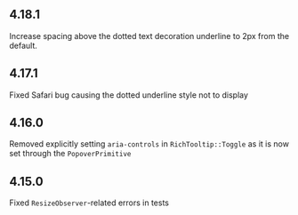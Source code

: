 ## 4.18.1

Increase spacing above the dotted text decoration underline to 2px from the default.

## 4.17.1

Fixed Safari bug causing the dotted underline style not to display

## 4.16.0

Removed explicitly setting `aria-controls` in `RichTooltip::Toggle` as it is now set through the `PopoverPrimitive`

## 4.15.0

Fixed `ResizeObserver`-related errors in tests

